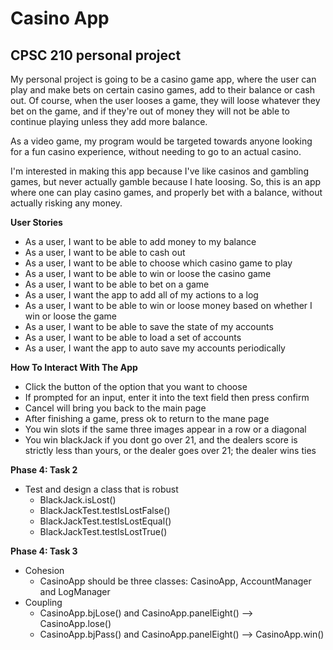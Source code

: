 # Casino App

## CPSC 210 personal project

My personal project is going to be a casino game app, where the user can play and make bets on certain casino games,
add to their balance or cash out. Of course, when the user looses a game, they will loose whatever they bet on the
game, and if they're out of money they will not be able to continue playing unless they add more balance. 

As a video game, my program would be targeted towards anyone looking for a fun casino experience, without needing to go
to an actual casino.

I'm interested in making this app because I've like casinos and gambling games, but never actually gamble because I
hate loosing. So, this is an app where one can play casino games, and properly bet with a balance, without actually
risking any money.

**User Stories**
- As a user, I want to be able to add money to my balance
- As a user, I want to be able to cash out
- As a user, I want to be able to choose which casino game to play
- As a user, I want to be able to win or loose the casino game
- As a user, I want to be able to bet on a game
- As a user, I want the app to add all of my actions to a log
- As a user, I want to be able to win or loose money based on whether I win or loose the game
- As a user, I want to be able to save the state of my accounts
- As a user, I want to be able to load a set of accounts
- As a user, I want the app to auto save my accounts periodically

**How To Interact With The App**
- Click the button of the option that you want to choose
- If prompted for an input, enter it into the text field then press confirm
- Cancel will bring you back to the main page
- After finishing a game, press ok to return to the mane page
- You win slots if the same three images appear in a row or a diagonal
- You win blackJack if you dont go over 21, and the dealers score is strictly less than yours, or the dealer goes over 21; the dealer wins ties

**Phase 4: Task 2**
- Test and design a class that is robust 
    - BlackJack.isLost()
    - BlackJackTest.testIsLostFalse()
    - BlackJackTest.testIsLostEqual()
    - BlackJackTest.testIsLostTrue()
    
**Phase 4: Task 3**
- Cohesion
    - CasinoApp should be three classes: CasinoApp, AccountManager and LogManager
- Coupling
    - CasinoApp.bjLose() and CasinoApp.panelEight() --> CasinoApp.lose()
    - CasinoApp.bjPass() and CasinoApp.panelEight() --> CasinoApp.win()